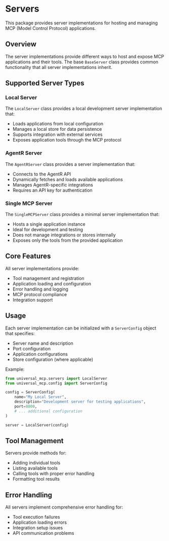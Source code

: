 # Servers

This package provides server implementations for hosting and managing MCP (Model Control Protocol) applications.

## Overview

The server implementations provide different ways to host and expose MCP applications and their tools. The base `BaseServer` class provides common functionality that all server implementations inherit.

## Supported Server Types

### Local Server
The `LocalServer` class provides a local development server implementation that:
- Loads applications from local configuration
- Manages a local store for data persistence
- Supports integration with external services
- Exposes application tools through the MCP protocol

### AgentR Server
The `AgentRServer` class provides a server implementation that:
- Connects to the AgentR API
- Dynamically fetches and loads available applications
- Manages AgentR-specific integrations
- Requires an API key for authentication

### Single MCP Server
The `SingleMCPServer` class provides a minimal server implementation that:
- Hosts a single application instance
- Ideal for development and testing
- Does not manage integrations or stores internally
- Exposes only the tools from the provided application

## Core Features

All server implementations provide:

- Tool management and registration
- Application loading and configuration
- Error handling and logging
- MCP protocol compliance
- Integration support

## Usage

Each server implementation can be initialized with a `ServerConfig` object that specifies:
- Server name and description
- Port configuration
- Application configurations
- Store configuration (where applicable)

Example:
```python
from universal_mcp.servers import LocalServer
from universal_mcp.config import ServerConfig

config = ServerConfig(
    name="My Local Server",
    description="Development server for testing applications",
    port=8000,
    # ... additional configuration
)

server = LocalServer(config)
```

## Tool Management

Servers provide methods for:
- Adding individual tools
- Listing available tools
- Calling tools with proper error handling
- Formatting tool results

## Error Handling

All servers implement comprehensive error handling for:
- Tool execution failures
- Application loading errors
- Integration setup issues
- API communication problems
